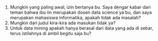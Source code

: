 1. Mungkin yang paling awal, izin bertanya bu. Saya dengar kabar dari teman bahwa ibu iin merupakan dosen data science ya bu, dan saya merupakan mahasiswa informatika, apakah tidak ada masalah?
2. Mungkin dari judul kira-kira ada masukan tidak ya?
3. Untuk data mining apakah hanya berasal dari data yang ada di sebar, terus istilahnya di ambil begitu saja bu?